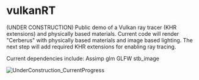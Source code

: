 # vulkanRT
(UNDER CONSTRUCTION) Public demo of a Vulkan ray tracer (KHR extensions) and physically based materials. Current code will render "Cerberus" with physically based materials and image based lighting. The next step will add required KHR extensions for enabling ray tracing.

Current dependencies include:
Assimp
glm
GLFW
stb_image

![UnderConstruction_CurrentProgress](https://user-images.githubusercontent.com/77579409/126418869-c6daa771-05f6-45f7-84c1-4c6fa8696dd7.jpg)
